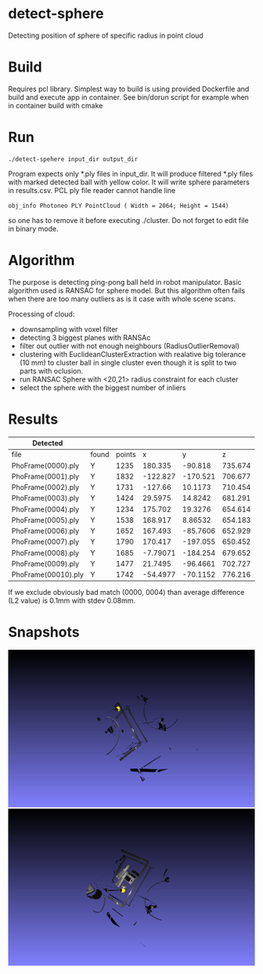 # detect-sphere
Detecting position of sphere of specific radius in point cloud

# Build
Requires pcl library. Simplest way to build is using provided Dockerfile and build and execute app in container. See bin/dorun script for example
when in container build with cmake

# Run
```
./detect-spehere input_dir output_dir
```
Program expects only *.ply files in input_dir. It will produce filtered *.ply files with marked detected ball with yellow color. It will write sphere parameters in results.csv.
PCL ply file reader cannot handle line
```
obj_info Photoneo PLY PointCloud ( Width = 2064; Height = 1544)
```
so one has to remove it before executing ./cluster. Do not forget to edit file in binary mode.

# Algorithm
The purpose is detecting ping-pong ball held in robot manipulator. Basic algorithm used is RANSAC for sphere model. But this algorithm
often fails when there are too many outliers as is it case with whole scene scans. 

Processing of cloud:
- downsampling with voxel filter
- detecting 3 biggest planes with RANSAc
- filter out outlier with not enough neighbours (RadiusOutlierRemoval)
- clustering with EuclideanClusterExtraction with realative big tolerance (10 mm) to cluster ball in single cluster even though it is split to two parts with oclusion.
- run RANSAC Sphere with <20,21> radius constraint for each cluster
- select the sphere with the biggest number of inliers

# Results
| Detected            |       |        |          |          |         | Labeled |          |          |         |                   |                   | 
|---------------------|-------|--------|----------|----------|---------|---------|----------|----------|---------|-------------------|-------------------| 
| file                | found | points | x        | y        | z       | r       | x        | y        | z       | L2^2              | L2                | 
| PhoFrame(0000).ply  | Y     | 1235   | 180.335  | -90.818  | 735.674 | 20.2281 | -116.398 | -102.548 | 786.796 | 90801.525073      | 301.332914022017  | 
| PhoFrame(0001).ply  | Y     | 1832   | -122.827 | -170.521 | 706.677 | 20.3517 | -122.727 | -170.4   | 706.62  | 0.027889999999996 | 0.167002993985126 | 
| PhoFrame(0002).ply  | Y     | 1731   | -127.66  | 10.1173  | 710.454 | 20.2029 | -127.608 | 10.154   | 710.52  | 0.008406890000003 | 0.091689094226104 | 
| PhoFrame(0003).ply  | Y     | 1424   | 29.5975  | 14.8242  | 681.291 | 20.2559 | 29.619   | 14.872   | 681.39  | 0.012548089999987 | 0.112018257440413 | 
| PhoFrame(0004).ply  | Y     | 1234   | 175.702  | 19.3276  | 654.614 | 20.2183 |          |          |         | 459764.23792176   | 678.059169926755  | 
| PhoFrame(0005).ply  | Y     | 1538   | 168.917  | 8.86532  | 654.183 | 20.3445 | 168.906  | 8.919    | 654.248 | 0.007227542400007 | 0.085014953978738 | 
| PhoFrame(0006).ply  | Y     | 1652   | 167.493  | -85.7606 | 652.929 | 20.2935 | 167.474  | -85.702  | 653.016 | 0.011363959999998 | 0.106601876156089 | 
| PhoFrame(0007).ply  | Y     | 1790   | 170.417  | -197.055 | 650.452 | 20.2861 | 170.408  | -197.048 | 650.511 | 0.003610999999997 | 0.060091596750267 | 
| PhoFrame(0008).ply  | Y     | 1685   | -7.79071 | -184.254 | 679.652 | 20.1222 | -7.643   | -184.331 | 679.379 | 0.102276244100013 | 0.319806572946857 | 
| PhoFrame(0009).ply  | Y     | 1477   | 21.7495  | -96.4661 | 702.727 | 20.2413 | 21.744   | -96.474  | 702.877 | 0.022592659999993 | 0.150308549324359 | 
| PhoFrame(00010).ply | Y     | 1742   | -54.4977 | -70.1152 | 776.216 | 20.2156 | -54.475  | -70.082  | 776.269 | 0.00442653        | 0.066532172668569 | 


If we exclude obviously bad match (0000, 0004) than average difference (L2 value) is 0.1mm with stdev 0.08mm.

# Snapshots
![alt text](https://github.com/devone2/detect-sphere/raw/master/ds-out/detected_04.png "0004.ply")
![alt text](https://github.com/devone2/detect-sphere/raw/master/ds-out/detected_10.png "0010.ply")
